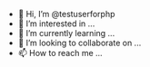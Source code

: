 - 👋 Hi, I’m @testuserforphp
- 👀 I’m interested in ...
- 🌱 I’m currently learning ...
- 💞️ I’m looking to collaborate on ...
- 📫 How to reach me ...

<!---
testuserforphp/testuserforphp is a ✨ special ✨ repository because its `README.md` (this file) appears on your GitHub profile.
You can click the Preview link to take a look at your changes.
--->
